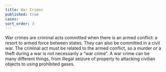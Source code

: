 ```yaml
---
title: War Crimes
published: true
cases:
sort_order: 3
---
```



War crimes are criminal acts committed when there is an armed conflict: a resort to armed force between states. They can also be committed in a civil war. The criminal act must be related to the armed conflict, so a murder or a theft during a war is not necessarily a “war crime”. A war crime can be many different things, from illegal seizure of property to attacking civilian objects to using prohibited gases.

&nbsp;

&nbsp;